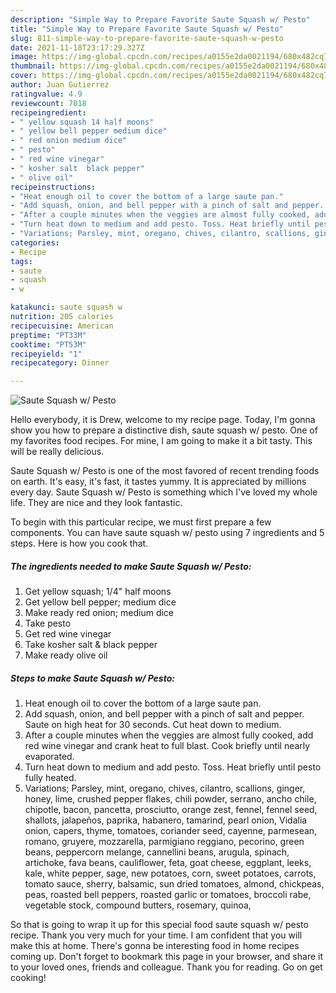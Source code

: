 ```yaml
---
description: "Simple Way to Prepare Favorite Saute Squash w/ Pesto"
title: "Simple Way to Prepare Favorite Saute Squash w/ Pesto"
slug: 811-simple-way-to-prepare-favorite-saute-squash-w-pesto
date: 2021-11-18T23:17:29.327Z
image: https://img-global.cpcdn.com/recipes/a0155e2da0021194/680x482cq70/saute-squash-w-pesto-recipe-main-photo.jpg
thumbnail: https://img-global.cpcdn.com/recipes/a0155e2da0021194/680x482cq70/saute-squash-w-pesto-recipe-main-photo.jpg
cover: https://img-global.cpcdn.com/recipes/a0155e2da0021194/680x482cq70/saute-squash-w-pesto-recipe-main-photo.jpg
author: Juan Gutierrez
ratingvalue: 4.9
reviewcount: 7018
recipeingredient:
- " yellow squash 14 half moons"
- " yellow bell pepper medium dice"
- " red onion medium dice"
- " pesto"
- " red wine vinegar"
- " kosher salt  black pepper"
- " olive oil"
recipeinstructions:
- "Heat enough oil to cover the bottom of a large saute pan."
- "Add squash, onion, and bell pepper with a pinch of salt and pepper. Saute on high heat for 30 seconds. Cut heat down to medium."
- "After a couple minutes when the veggies are almost fully cooked, add red wine vinegar and crank heat to full blast. Cook briefly until nearly evaporated."
- "Turn heat down to medium and add pesto. Toss. Heat briefly until pesto fully heated."
- "Variations; Parsley, mint, oregano, chives, cilantro, scallions, ginger, honey, lime, crushed pepper flakes, chili powder, serrano, ancho chile, chipotle, bacon, pancetta, prosciutto, orange zest, fennel, fennel seed, shallots, jalapeños, paprika, habanero, tamarind, pearl onion, Vidalia onion, capers, thyme, tomatoes, coriander seed, cayenne, parmesean, romano, gruyere, mozzarella, parmigiano reggiano, pecorino, green beans, peppercorn melange, cannellini beans, arugula, spinach, artichoke, fava beans, cauliflower, feta, goat cheese, eggplant, leeks, kale, white pepper, sage, new potatoes, corn, sweet potatoes, carrots, tomato sauce, sherry, balsamic, sun dried tomatoes, almond, chickpeas, peas, roasted bell peppers, roasted garlic or tomatoes, broccoli rabe, vegetable stock, compound butters, rosemary, quinoa,"
categories:
- Recipe
tags:
- saute
- squash
- w

katakunci: saute squash w 
nutrition: 205 calories
recipecuisine: American
preptime: "PT33M"
cooktime: "PT53M"
recipeyield: "1"
recipecategory: Dinner

---
```



![Saute Squash w/ Pesto](https://img-global.cpcdn.com/recipes/a0155e2da0021194/680x482cq70/saute-squash-w-pesto-recipe-main-photo.jpg)

Hello everybody, it is Drew, welcome to my recipe page. Today, I'm gonna show you how to prepare a distinctive dish, saute squash w/ pesto. One of my favorites food recipes. For mine, I am going to make it a bit tasty. This will be really delicious.



Saute Squash w/ Pesto is one of the most favored of recent trending foods on earth. It's easy, it's fast, it tastes yummy. It is appreciated by millions every day. Saute Squash w/ Pesto is something which I've loved my whole life. They are nice and they look fantastic.


To begin with this particular recipe, we must first prepare a few components. You can have saute squash w/ pesto using 7 ingredients and 5 steps. Here is how you cook that.

<!--inarticleads1-->

##### The ingredients needed to make Saute Squash w/ Pesto:

1. Get  yellow squash; 1/4&#34; half moons
1. Get  yellow bell pepper; medium dice
1. Make ready  red onion; medium dice
1. Take  pesto
1. Get  red wine vinegar
1. Take  kosher salt &amp; black pepper
1. Make ready  olive oil




<!--inarticleads2-->

##### Steps to make Saute Squash w/ Pesto:

1. Heat enough oil to cover the bottom of a large saute pan.
1. Add squash, onion, and bell pepper with a pinch of salt and pepper. Saute on high heat for 30 seconds. Cut heat down to medium.
1. After a couple minutes when the veggies are almost fully cooked, add red wine vinegar and crank heat to full blast. Cook briefly until nearly evaporated.
1. Turn heat down to medium and add pesto. Toss. Heat briefly until pesto fully heated.
1. Variations; Parsley, mint, oregano, chives, cilantro, scallions, ginger, honey, lime, crushed pepper flakes, chili powder, serrano, ancho chile, chipotle, bacon, pancetta, prosciutto, orange zest, fennel, fennel seed, shallots, jalapeños, paprika, habanero, tamarind, pearl onion, Vidalia onion, capers, thyme, tomatoes, coriander seed, cayenne, parmesean, romano, gruyere, mozzarella, parmigiano reggiano, pecorino, green beans, peppercorn melange, cannellini beans, arugula, spinach, artichoke, fava beans, cauliflower, feta, goat cheese, eggplant, leeks, kale, white pepper, sage, new potatoes, corn, sweet potatoes, carrots, tomato sauce, sherry, balsamic, sun dried tomatoes, almond, chickpeas, peas, roasted bell peppers, roasted garlic or tomatoes, broccoli rabe, vegetable stock, compound butters, rosemary, quinoa,




So that is going to wrap it up for this special food saute squash w/ pesto recipe. Thank you very much for your time. I am confident that you will make this at home. There's gonna be interesting food in home recipes coming up. Don't forget to bookmark this page in your browser, and share it to your loved ones, friends and colleague. Thank you for reading. Go on get cooking!
